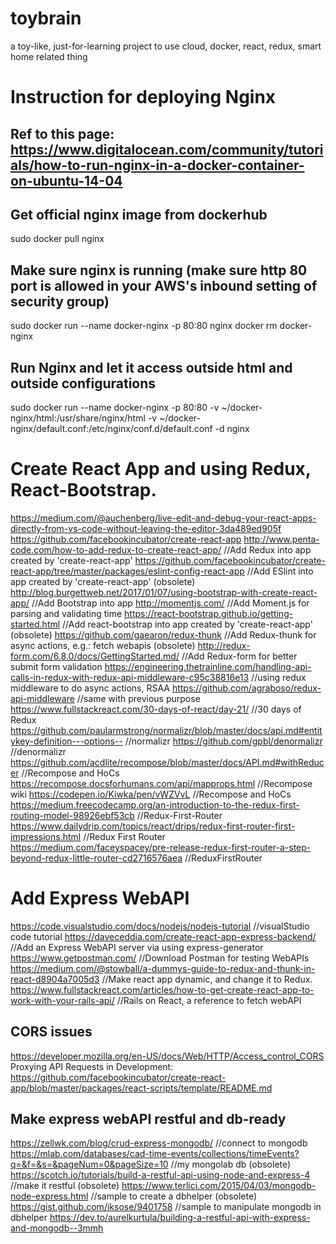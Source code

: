 # toybrain
a toy-like, just-for-learning project to use cloud, docker, react, redux, smart home related thing

# Instruction for deploying Nginx
## Ref to this page: https://www.digitalocean.com/community/tutorials/how-to-run-nginx-in-a-docker-container-on-ubuntu-14-04
## Get official nginx image from dockerhub
sudo docker pull nginx

## Make sure nginx is running (make sure http 80 port is allowed in your AWS's inbound setting of security group)
sudo docker run --name docker-nginx -p 80:80 nginx
docker rm docker-nginx

## Run Nginx and let it access outside html and outside configurations
sudo docker run --name docker-nginx -p 80:80 -v ~/docker-nginx/html:/usr/share/nginx/html -v ~/docker-nginx/default.conf:/etc/nginx/conf.d/default.conf -d nginx

# Create React App and using Redux, React-Bootstrap.
https://medium.com/@auchenberg/live-edit-and-debug-your-react-apps-directly-from-vs-code-without-leaving-the-editor-3da489ed905f
https://github.com/facebookincubator/create-react-app
http://www.penta-code.com/how-to-add-redux-to-create-react-app/ //Add Redux into app created by 'create-react-app'
https://github.com/facebookincubator/create-react-app/tree/master/packages/eslint-config-react-app //Add ESlint into app created by 'create-react-app'
(obsolete) http://blog.burgettweb.net/2017/01/07/using-bootstrap-with-create-react-app/ //Add Bootstrap into app
http://momentjs.com/  //Add Moment.js for parsing and validating time
https://react-bootstrap.github.io/getting-started.html //Add react-bootstrap into app created by 'create-react-app'
(obsolete) https://github.com/gaearon/redux-thunk //Add Redux-thunk for async actions, e.g.: fetch webapis
(obsolete) http://redux-form.com/6.8.0/docs/GettingStarted.md/ //Add Redux-form for better submit form validation
https://engineering.thetrainline.com/handling-api-calls-in-redux-with-redux-api-middleware-c95c38816e13 //using redux middleware to do async actions, RSAA
https://github.com/agraboso/redux-api-middleware //same with previous purpose
https://www.fullstackreact.com/30-days-of-react/day-21/ //30 days of Redux
https://github.com/paularmstrong/normalizr/blob/master/docs/api.md#entitykey-definition---options-- //normalizr
https://github.com/gpbl/denormalizr //denormalizr
https://github.com/acdlite/recompose/blob/master/docs/API.md#withReducer //Recompose and HoCs
https://recompose.docsforhumans.com/api/mapprops.html //Recompose wiki
https://codepen.io/Kiwka/pen/vWZVvL //Recompose and HoCs
https://medium.freecodecamp.org/an-introduction-to-the-redux-first-routing-model-98926ebf53cb //Redux-First-Router
https://www.dailydrip.com/topics/react/drips/redux-first-router-first-impressions.html //Redux First Router
https://medium.com/faceyspacey/pre-release-redux-first-router-a-step-beyond-redux-little-router-cd2716576aea //ReduxFirstRouter

# Add Express WebAPI
https://code.visualstudio.com/docs/nodejs/nodejs-tutorial //visualStudio code tutorial
https://daveceddia.com/create-react-app-express-backend/ //Add an Express WebAPI server via using express-generator
https://www.getpostman.com/ //Download Postman for testing WebAPIs
https://medium.com/@stowball/a-dummys-guide-to-redux-and-thunk-in-react-d8904a7005d3 //Make react app dynamic, and change it to Redux.
https://www.fullstackreact.com/articles/how-to-get-create-react-app-to-work-with-your-rails-api/ //Rails on React, a reference to fetch webAPI

## CORS issues
https://developer.mozilla.org/en-US/docs/Web/HTTP/Access_control_CORS
Proxying API Requests in Development: https://github.com/facebookincubator/create-react-app/blob/master/packages/react-scripts/template/README.md

## Make express webAPI restful and db-ready
https://zellwk.com/blog/crud-express-mongodb/ //connect to mongodb
https://mlab.com/databases/cad-time-events/collections/timeEvents?q=&f=&s=&pageNum=0&pageSize=10 //my mongolab db
(obsolete) https://scotch.io/tutorials/build-a-restful-api-using-node-and-express-4 //make it restful
(obsolete) https://www.terlici.com/2015/04/03/mongodb-node-express.html //sample to create a dbhelper
(obsolete) https://gist.github.com/iksose/9401758 //sample to manipulate mongodb in dbhelper
https://dev.to/aurelkurtula/building-a-restful-api-with-express-and-mongodb--3mmh
